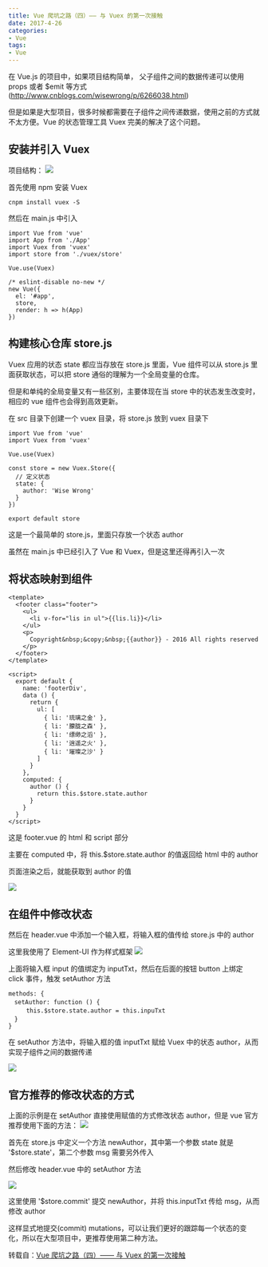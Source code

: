 ```yaml
---
title: Vue 爬坑之路（四）—— 与 Vuex 的第一次接触
date: 2017-4-26
categories:
- Vue
tags:
- Vue
---
```


在 Vue.js 的项目中，如果项目结构简单， 父子组件之间的数据传递可以使用  props 或者 $emit 等方式 (http://www.cnblogs.com/wisewrong/p/6266038.html)

但是如果是大型项目，很多时候都需要在子组件之间传递数据，使用之前的方式就不太方便。Vue 的状态管理工具 Vuex 完美的解决了这个问题。



## 安装并引入 Vuex

项目结构：
![](http://xie-blog.oss-cn-beijing.aliyuncs.com/blogImg/img27.png?Expires=1517562641&OSSAccessKeyId=TMP.AQFykThi91U598dTrJc_9IBPer-xtxfyUZ278vOwz9sVKvVjdZC6hsnJbSZiADAtAhQ8dmqdGscv8Mq8gp6YtjbW3Tmz3wIVALsOiURiHSXhx6xtRna9_tLmtbDC&Signature=FOfFGgEOxl6yuUtls%2BmSrushYJA%3D)

首先使用 npm 安装 Vuex
```
cnpm install vuex -S
```

然后在 main.js 中引入

```
import Vue from 'vue'
import App from './App'
import Vuex from 'vuex'
import store from './vuex/store'

Vue.use(Vuex)

/* eslint-disable no-new */
new Vue({
  el: '#app',
  store,
  render: h => h(App)
})
```




## 构建核心仓库 store.js

Vuex 应用的状态 state 都应当存放在 store.js 里面，Vue 组件可以从 store.js 里面获取状态，可以把 store 通俗的理解为一个全局变量的仓库。

但是和单纯的全局变量又有一些区别，主要体现在当 store 中的状态发生改变时，相应的 vue 组件也会得到高效更新。



在 src 目录下创建一个 vuex 目录，将 store.js 放到 vuex 目录下

```
import Vue from 'vue'
import Vuex from 'vuex'

Vue.use(Vuex)

const store = new Vuex.Store({
  // 定义状态
  state: {
    author: 'Wise Wrong'
  }
})

export default store
```
这是一个最简单的 store.js，里面只存放一个状态 author

虽然在 main.js 中已经引入了 Vue 和 Vuex，但是这里还得再引入一次





## 将状态映射到组件

```
<template>
  <footer class="footer">
    <ul>
      <li v-for="lis in ul">{{lis.li}}</li>
    </ul>
    <p>
      Copyright&nbsp;&copy;&nbsp;{{author}} - 2016 All rights reserved
    </p>
  </footer>
</template>

<script>
  export default {
    name: 'footerDiv',
    data () {
      return {
        ul: [
          { li: '琉璃之金' },
          { li: '朦胧之森' },
          { li: '缥缈之滔' },
          { li: '逍遥之火' },
          { li: '璀璨之沙' }
        ]
      }
    },
    computed: {
      author () {
        return this.$store.state.author
      }
    }
  }
</script>
```
这是 footer.vue 的 html 和 script 部分

主要在 computed 中，将 this.$store.state.author 的值返回给 html 中的 author

页面渲染之后，就能获取到 author 的值

![](http://xie-blog.oss-cn-beijing.aliyuncs.com/blogImg/img28.png?Expires=1517562713&OSSAccessKeyId=TMP.AQFykThi91U598dTrJc_9IBPer-xtxfyUZ278vOwz9sVKvVjdZC6hsnJbSZiADAtAhQ8dmqdGscv8Mq8gp6YtjbW3Tmz3wIVALsOiURiHSXhx6xtRna9_tLmtbDC&Signature=buPgz6OugEEXDIuRY1uwK%2Bzwnlc%3D)


## 在组件中修改状态

然后在 header.vue 中添加一个输入框，将输入框的值传给 store.js 中的 author

这里我使用了 Element-UI 作为样式框架
![](http://xie-blog.oss-cn-beijing.aliyuncs.com/blogImg/img29.png?Expires=1517562736&OSSAccessKeyId=TMP.AQFykThi91U598dTrJc_9IBPer-xtxfyUZ278vOwz9sVKvVjdZC6hsnJbSZiADAtAhQ8dmqdGscv8Mq8gp6YtjbW3Tmz3wIVALsOiURiHSXhx6xtRna9_tLmtbDC&Signature=OkVfeBVai5xfuI%2Byn5xPfiNcQ7k%3D)


上面将输入框 input 的值绑定为 inputTxt，然后在后面的按钮 button 上绑定 click 事件，触发 setAuthor 方法
```
methods: {
　setAuthor: function () {
　　　this.$store.state.author = this.inpuTxt
　}
}
```
在 setAuthor 方法中，将输入框的值 inputTxt 赋给 Vuex 中的状态 author，从而实现子组件之间的数据传递

![](http://xie-blog.oss-cn-beijing.aliyuncs.com/blogImg/img30.gif?Expires=1517562775&OSSAccessKeyId=TMP.AQFykThi91U598dTrJc_9IBPer-xtxfyUZ278vOwz9sVKvVjdZC6hsnJbSZiADAtAhQ8dmqdGscv8Mq8gp6YtjbW3Tmz3wIVALsOiURiHSXhx6xtRna9_tLmtbDC&Signature=VfallKJZxGYD1Q5PhN653IUpDmY%3D)


## 官方推荐的修改状态的方式

上面的示例是在 setAuthor 直接使用赋值的方式修改状态 author，但是 vue 官方推荐使用下面的方法：
![](http://xie-blog.oss-cn-beijing.aliyuncs.com/blogImg/img31.png?Expires=1517562812&OSSAccessKeyId=TMP.AQFykThi91U598dTrJc_9IBPer-xtxfyUZ278vOwz9sVKvVjdZC6hsnJbSZiADAtAhQ8dmqdGscv8Mq8gp6YtjbW3Tmz3wIVALsOiURiHSXhx6xtRna9_tLmtbDC&Signature=GNS%2B9Mr4%2Fkm%2BunRmZgKz0zUhats%3D)


首先在 store.js 中定义一个方法 newAuthor，其中第一个参数 state 就是 '$store.state'，第二个参数 msg 需要另外传入



然后修改 header.vue 中的 setAuthor 方法

![](http://xie-blog.oss-cn-beijing.aliyuncs.com/blogImg/img32.png?Expires=1517562820&OSSAccessKeyId=TMP.AQFykThi91U598dTrJc_9IBPer-xtxfyUZ278vOwz9sVKvVjdZC6hsnJbSZiADAtAhQ8dmqdGscv8Mq8gp6YtjbW3Tmz3wIVALsOiURiHSXhx6xtRna9_tLmtbDC&Signature=4gi2rkMvyd83W%2FF8ct08CeXDa7s%3D)

这里使用 '$store.commit' 提交 newAuthor，并将 this.inputTxt 传给 msg，从而修改 author


这样显式地提交(commit) mutations，可以让我们更好的跟踪每一个状态的变化，所以在大型项目中，更推荐使用第二种方法。

转载自：[Vue 爬坑之路（四）—— 与 Vuex 的第一次接触](http://www.cnblogs.com/wisewrong/p/6344390.html#3882396)
